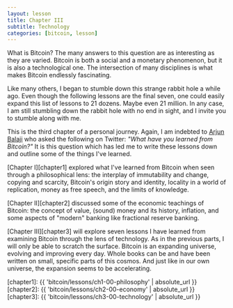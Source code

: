 ```yaml
---
layout: lesson
title: Chapter III
subtitle: Technology
categories: [bitcoin, lesson]
---
```




What is Bitcoin? The many answers to this question are as interesting as they
are varied. Bitcoin is both a social and a monetary phenomenon, but it is also a
technological one. The intersection of many disciplines is what makes Bitcoin
endlessly fascinating.

Like many others, I began to stumble down this strange rabbit hole a while ago.
Even though the following lessons are the final seven, one could easily expand
this list of lessons to 21 dozens. Maybe even 21 million. In any case, I am
still stumbling down the rabbit hole with no end in sight, and I invite you to
stumble along with me.

This is the third chapter of a personal journey. Again, I am indebted to
[Arjun Balaji] who asked the following on Twitter: *"What have you
learned from Bitcoin?"* It is this question which has led me to write
these lessons down and outline some of the things I've learned.

[Chapter I][chapter1] explored what I've learned from Bitcoin when seen through a
philosophical lens: the interplay of immutability and change, copying
and scarcity, Bitcoin's origin story and identity, locality in a world
of replication, money as free speech, and the limits of knowledge.

[Chapter II][chapter2] discussed some of the economic teachings of Bitcoin: the
concept of value, (sound) money and its history, inflation, and some
aspects of "modern" banking like fractional reserve banking.

[Chapter III][chapter3] will explore seven lessons I have learned from examining
Bitcoin through the lens of technology. As in the previous parts, I will
only be able to scratch the surface. Bitcoin is an expanding universe,
evolving and improving every day. Whole books can be and have been
written on small, specific parts of this cosmos. And just like in our
own universe, the expansion seems to be accelerating.

[Arjun Balaji]: https://twitter.com/arjunblj
[chapter1]: {{ 'bitcoin/lessons/ch1-00-philosophy' | absolute_url }}
[chapter2]: {{ 'bitcoin/lessons/ch2-00-economy' | absolute_url }}
[chapter3]: {{ 'bitcoin/lessons/ch3-00-technology' | absolute_url }}
